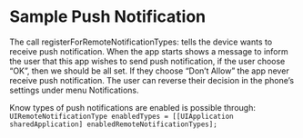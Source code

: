 # Sample Push Notification

The call registerForRemoteNotificationTypes: tells the device wants to receive push notification.
When the app starts shows a message to inform the user that this app wishes to send push notification, if the user choose “OK”, then we should be all set.
If they choose “Don’t Allow” the app never receive push notification.
The user can reverse their decision in the phone’s settings under menu Notifications.

Know types of push notifications are enabled is possible through:
```UIRemoteNotificationType enabledTypes = [[UIApplication sharedApplication] enabledRemoteNotificationTypes];```